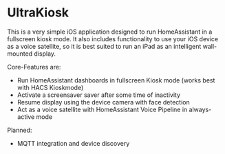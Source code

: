 # UltraKiosk

This is a very simple iOS application designed to run HomeAssistant in a fullscreen kiosk mode. It also includes functionality to use your iOS device as a voice satellite, so it is best suited to run an iPad as an intelligent wall-mounted display.

Core-Features are:
* Run HomeAssistant dashboards in fullscreen Kiosk mode (works best with HACS Kioskmode)
* Activate a screensaver saver after some time of inactivity
* Resume display using the device camera with face detection
* Act as a voice satellite with HomeAssistant Voice Pipeline in always-active mode

Planned:
* MQTT integration and device discovery
